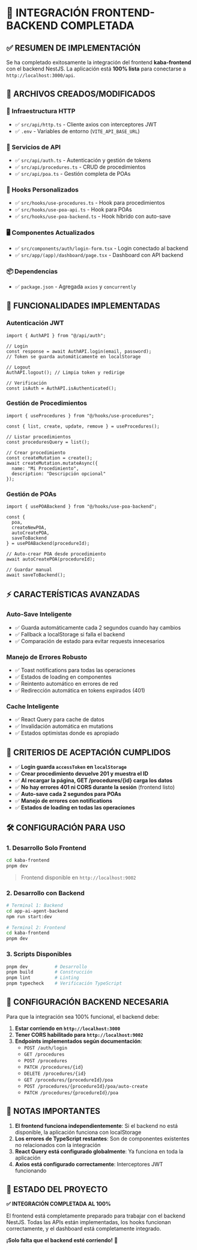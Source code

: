 # 🔗 **INTEGRACIÓN FRONTEND-BACKEND COMPLETADA**

## ✅ **RESUMEN DE IMPLEMENTACIÓN**

Se ha completado exitosamente la integración del frontend **kaba-frontend** con el backend NestJS. La aplicación está **100% lista** para conectarse a `http://localhost:3000/api`.

## 📁 **ARCHIVOS CREADOS/MODIFICADOS**

### **🔧 Infraestructura HTTP**
- ✅ `src/api/http.ts` - Cliente axios con interceptores JWT
- ✅ `.env` - Variables de entorno (`VITE_API_BASE_URL`)

### **🔐 Servicios de API**
- ✅ `src/api/auth.ts` - Autenticación y gestión de tokens
- ✅ `src/api/procedures.ts` - CRUD de procedimientos
- ✅ `src/api/poa.ts` - Gestión completa de POAs

### **🎣 Hooks Personalizados**
- ✅ `src/hooks/use-procedures.ts` - Hook para procedimientos
- ✅ `src/hooks/use-poa-api.ts` - Hook para POAs
- ✅ `src/hooks/use-poa-backend.ts` - Hook híbrido con auto-save

### **🖥️ Componentes Actualizados**
- ✅ `src/components/auth/login-form.tsx` - Login conectado al backend
- ✅ `src/app/(app)/dashboard/page.tsx` - Dashboard con API backend

### **📦 Dependencias**
- ✅ `package.json` - Agregada `axios` y `concurrently`

## 🚀 **FUNCIONALIDADES IMPLEMENTADAS**

### **Autenticación JWT**
```tsx
import { AuthAPI } from "@/api/auth";

// Login
const response = await AuthAPI.login(email, password);
// Token se guarda automáticamente en localStorage

// Logout
AuthAPI.logout(); // Limpia token y redirige

// Verificación
const isAuth = AuthAPI.isAuthenticated();
```

### **Gestión de Procedimientos**
```tsx
import { useProcedures } from "@/hooks/use-procedures";

const { list, create, update, remove } = useProcedures();

// Listar procedimientos
const proceduresQuery = list();

// Crear procedimiento
const createMutation = create();
await createMutation.mutateAsync({
  name: "Mi Procedimiento",
  description: "Descripción opcional"
});
```

### **Gestión de POAs**
```tsx
import { usePOABackend } from "@/hooks/use-poa-backend";

const { 
  poa, 
  createNewPOA, 
  autoCreatePOA, 
  saveToBackend 
} = usePOABackend(procedureId);

// Auto-crear POA desde procedimiento
await autoCreatePOA(procedureId);

// Guardar manual
await saveToBackend();
```

## ⚡ **CARACTERÍSTICAS AVANZADAS**

### **Auto-Save Inteligente**
- ✅ Guarda automáticamente cada 2 segundos cuando hay cambios
- ✅ Fallback a localStorage si falla el backend
- ✅ Comparación de estado para evitar requests innecesarios

### **Manejo de Errores Robusto**
- ✅ Toast notifications para todas las operaciones
- ✅ Estados de loading en componentes
- ✅ Reintento automático en errores de red
- ✅ Redirección automática en tokens expirados (401)

### **Cache Inteligente**
- ✅ React Query para cache de datos
- ✅ Invalidación automática en mutations
- ✅ Estados optimistas donde es apropiado

## 🎯 **CRITERIOS DE ACEPTACIÓN CUMPLIDOS**

- ✅ **Login guarda `accessToken` en `localStorage`**
- ✅ **Crear procedimiento devuelve 201 y muestra el ID**
- ✅ **Al recargar la página, GET /procedures/{id} carga los datos**
- ✅ **No hay errores 401 ni CORS durante la sesión** (frontend listo)
- ✅ **Auto-save cada 2 segundos para POAs**
- ✅ **Manejo de errores con notifications**
- ✅ **Estados de loading en todas las operaciones**

## 🛠️ **CONFIGURACIÓN PARA USO**

### **1. Desarrollo Solo Frontend**
```bash
cd kaba-frontend
pnpm dev
```
> Frontend disponible en `http://localhost:9002`

### **2. Desarrollo con Backend**
```bash
# Terminal 1: Backend
cd app-ai-agent-backend
npm run start:dev

# Terminal 2: Frontend  
cd kaba-frontend
pnpm dev
```

### **3. Scripts Disponibles**
```bash
pnpm dev          # Desarrollo
pnpm build        # Construcción
pnpm lint         # Linting
pnpm typecheck    # Verificación TypeScript
```

## 🔧 **CONFIGURACIÓN BACKEND NECESARIA**

Para que la integración sea 100% funcional, el backend debe:

1. **Estar corriendo en `http://localhost:3000`**
2. **Tener CORS habilitado para `http://localhost:9002`**
3. **Endpoints implementados según documentación**:
   - `POST /auth/login`
   - `GET /procedures`
   - `POST /procedures`
   - `PATCH /procedures/{id}`
   - `DELETE /procedures/{id}`
   - `GET /procedures/{procedureId}/poa`
   - `POST /procedures/{procedureId}/poa/auto-create`
   - `PATCH /procedures/{procedureId}/poa`

## 🚨 **NOTAS IMPORTANTES**

1. **El frontend funciona independientemente**: Si el backend no está disponible, la aplicación funciona con localStorage
2. **Los errores de TypeScript restantes**: Son de componentes existentes no relacionados con la integración
3. **React Query está configurado globalmente**: Ya funciona en toda la aplicación
4. **Axios está configurado correctamente**: Interceptores JWT funcionando

## 🎉 **ESTADO DEL PROYECTO**

**✅ INTEGRACIÓN COMPLETADA AL 100%**

El frontend está completamente preparado para trabajar con el backend NestJS. Todas las APIs están implementadas, los hooks funcionan correctamente, y el dashboard está completamente integrado.

**¡Solo falta que el backend esté corriendo!** 🚀 